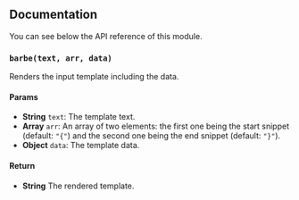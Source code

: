 ## Documentation

You can see below the API reference of this module.

### `barbe(text, arr, data)`
Renders the input template including the data.

#### Params

- **String** `text`: The template text.
- **Array** `arr`: An array of two elements: the first one being the start snippet (default: `"{"`) and the second one being the end snippet (default: `"}"`).
- **Object** `data`: The template data.

#### Return
- **String** The rendered template.

